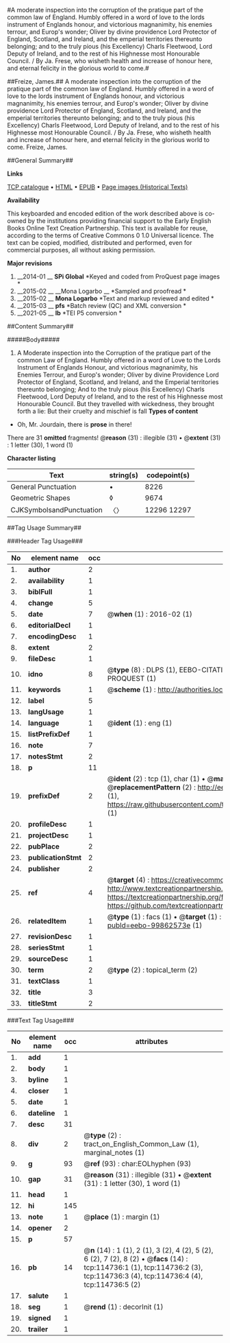 #A moderate inspection into the corruption of the pratique part of the common law of England. Humbly offered in a word of love to the lords instrument of Englands honour, and victorious magnanimity, his enemies terrour, and Europ's wonder; Oliver by divine providence Lord Protector of England, Scotland, and Ireland, and the emperial territories thereunto belonging; and to the truly pious (his Excellency) Charls Fleetwood, Lord Deputy of Ireland, and to the rest of his Highnesse most Honourable Council. / By Ja. Frese, who wisheth health and increase of honour here, and eternal felicity in the glorious world to come.#

##Freize, James.##
A moderate inspection into the corruption of the pratique part of the common law of England. Humbly offered in a word of love to the lords instrument of Englands honour, and victorious magnanimity, his enemies terrour, and Europ's wonder; Oliver by divine providence Lord Protector of England, Scotland, and Ireland, and the emperial territories thereunto belonging; and to the truly pious (his Excellency) Charls Fleetwood, Lord Deputy of Ireland, and to the rest of his Highnesse most Honourable Council. / By Ja. Frese, who wisheth health and increase of honour here, and eternal felicity in the glorious world to come.
Freize, James.

##General Summary##

**Links**

[TCP catalogue](http://www.ota.ox.ac.uk/tcp/)  • 
[HTML](http://tei.it.ox.ac.uk/tcp/Texts-HTML/free/A84/A84913.html)  • 
[EPUB](http://tei.it.ox.ac.uk/tcp/Texts-EPUB/free/A84/A84913.epub) • 
[Page images (Historical Texts)](https://historicaltexts.jisc.ac.uk/eebo-99862573e)

**Availability**

This keyboarded and encoded edition of the work described above is co-owned by the
    institutions providing financial support to the Early English Books Online Text Creation
    Partnership. This text is available for reuse, according to the terms of  Creative Commons 0 1.0 Universal
    licence. The text can be copied, modified, distributed and performed, even for commercial
    purposes, all without asking permission.

**Major revisions**

1. __2014-01 __ __SPi Global__ *Keyed and coded from ProQuest page images *
1. __2015-02 __ __Mona Logarbo __ *Sampled and proofread *
1. __2015-02 __ __Mona Logarbo__ *Text and markup reviewed and edited *
1. __2015-03 __ __pfs__ *Batch review (QC) and XML conversion *
1. __2021-05 __ __lb__ *TEI P5 conversion *

##Content Summary##

#####Body#####

1. A Moderate inspection into the Corruption of the pratique part of the common Law of England. Humbly offered in a word of Love to the Lords Instrument of Englands Honour, and victorious magnanimity, his Enemies Terrour, and Europ's wonder; Oliver by divine Providence Lord Protector of England, Scotland, and Ireland, and the Emperial territories thereunto belonging; And to the truly pious (his Excellency) Charls Fleetwood, Lord Deputy of Ireland, and to the rest of his Highnesse most Honourable Council.
But they travelled with wickedness, they brought forth a lie: But their cruelty and mischief is fall
**Types of content**

  * Oh, Mr. Jourdain, there is **prose** in there!

There are 31 **omitted** fragments! 
 @__reason__ (31) : illegible (31)  •  @__extent__ (31) : 1 letter (30), 1 word (1)

**Character listing**


|Text|string(s)|codepoint(s)|
|---|---|---|
|General Punctuation|•|8226|
|Geometric Shapes|◊|9674|
|CJKSymbolsandPunctuation|〈〉|12296 12297|

##Tag Usage Summary##

###Header Tag Usage###

|No|element name|occ|attributes|
|---|---|---|---|
|1.|__author__|2||
|2.|__availability__|1||
|3.|__biblFull__|1||
|4.|__change__|5||
|5.|__date__|7| @__when__ (1) : 2016-02 (1)|
|6.|__editorialDecl__|1||
|7.|__encodingDesc__|1||
|8.|__extent__|2||
|9.|__fileDesc__|1||
|10.|__idno__|8| @__type__ (8) : DLPS (1), EEBO-CITATION (1), VID (1), EEBO-PROQUEST (1), STC (3), PROQUEST (1)|
|11.|__keywords__|1| @__scheme__ (1) : http://authorities.loc.gov/ (1)|
|12.|__label__|5||
|13.|__langUsage__|1||
|14.|__language__|1| @__ident__ (1) : eng (1)|
|15.|__listPrefixDef__|1||
|16.|__note__|7||
|17.|__notesStmt__|2||
|18.|__p__|11||
|19.|__prefixDef__|2| @__ident__ (2) : tcp (1), char (1)  •  @__matchPattern__ (2) : ([0-9\-]+):([0-9IVX]+) (1), (.+) (1)  •  @__replacementPattern__ (2) : http://eebo.chadwyck.com/downloadtiff?vid=$1&page=$2 (1), https://raw.githubusercontent.com/textcreationpartnership/Texts/master/tcpchars.xml#$1 (1)|
|20.|__profileDesc__|1||
|21.|__projectDesc__|1||
|22.|__pubPlace__|2||
|23.|__publicationStmt__|2||
|24.|__publisher__|2||
|25.|__ref__|4| @__target__ (4) : https://creativecommons.org/publicdomain/zero/1.0/ (1), http://www.textcreationpartnership.org/docs/. (1), https://textcreationpartnership.org/faq/#faq05 (1), https://github.com/textcreationpartnership (1)|
|26.|__relatedItem__|1| @__type__ (1) : facs (1)  •  @__target__ (1) : https://data.historicaltexts.jisc.ac.uk/view?pubId=eebo-99862573e (1)|
|27.|__revisionDesc__|1||
|28.|__seriesStmt__|1||
|29.|__sourceDesc__|1||
|30.|__term__|2| @__type__ (2) : topical_term (2)|
|31.|__textClass__|1||
|32.|__title__|3||
|33.|__titleStmt__|2||


###Text Tag Usage###

|No|element name|occ|attributes|
|---|---|---|---|
|1.|__add__|1||
|2.|__body__|1||
|3.|__byline__|1||
|4.|__closer__|1||
|5.|__date__|1||
|6.|__dateline__|1||
|7.|__desc__|31||
|8.|__div__|2| @__type__ (2) : tract_on_English_Common_Law (1), marginal_notes (1)|
|9.|__g__|93| @__ref__ (93) : char:EOLhyphen (93)|
|10.|__gap__|31| @__reason__ (31) : illegible (31)  •  @__extent__ (31) : 1 letter (30), 1 word (1)|
|11.|__head__|1||
|12.|__hi__|145||
|13.|__note__|1| @__place__ (1) : margin (1)|
|14.|__opener__|2||
|15.|__p__|57||
|16.|__pb__|14| @__n__ (14) : 1 (1), 2 (1), 3 (2), 4 (2), 5 (2), 6 (2), 7 (2), 8 (2)  •  @__facs__ (14) : tcp:114736:1 (1), tcp:114736:2 (3), tcp:114736:3 (4), tcp:114736:4 (4), tcp:114736:5 (2)|
|17.|__salute__|1||
|18.|__seg__|1| @__rend__ (1) : decorInit (1)|
|19.|__signed__|1||
|20.|__trailer__|1||
